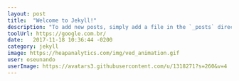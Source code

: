 ```yaml
---
layout: post
title:  "Welcome to Jekyll!"
description: "To add new posts, simply add a file in the `_posts` directory that follows the convention `YYYY-MM-DD-name-of-post.ext` and includes the necessary front matter. Take a look at the source for this post to get an idea about how it works."
toolUrl: https://google.com.br/
date:   2017-11-18 10:36:44 -0200
category: jekyll
image: https://heapanalytics.com/img/ved_animation.gif
user: oseunando
userImage: https://avatars3.githubusercontent.com/u/1318271?s=260&v=4
---
```

